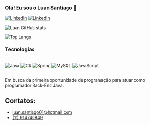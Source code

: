 ### Olá! Eu sou o Luan Santiago 🤙

[![LinkedIn](https://img.shields.io/badge/LinkedIn-0077B5?style=for-the-badge&logo=linkedin&logoColor=white)](https://www.linkedin.com/in/luan-santiago-58781a249/)
[![LinkedIn](https://img.shields.io/badge/Instagram-E4405F?style=for-the-badge&logo=instagram&logoColor=white)](https://www.instagram.com/___luan.sant)

![Luan GitHub stats](https://github-readme-stats.vercel.app/api?username=LuanSantiago02&show_icons=true&theme=dracula)

[![Top Langs](https://github-readme-stats.vercel.app/api/top-langs/?username=LuanSantiago02)](https://github.com/anuraghazra/github-readme-stats)


### Tecnologias 

<div style="display: incline_block"><br/>
    <img align="center" alt ="Java" src="https://img.shields.io/badge/Java-ED8B00?style=for-the-badge&logo=openjdk&logoColor=white" />
    <img align="center" alt ="C#" src="https://img.shields.io/badge/C%23-239120?style=for-the-badge&logo=c-sharp&logoColor=white" />
    <img align="center" alt ="Spring" src="https://img.shields.io/badge/Spring-6DB33F?style=for-the-badge&logo=spring&logoColor=white" />
    <img align="center" alt ="MySQL" src="https://img.shields.io/badge/MySQL-00000F?style=for-the-badge&logo=mysql&logoColor=white" />
    <img align="center" alt ="JavaScript" src="https://img.shields.io/badge/JavaScript-F7DF1E?style=for-the-badge&logo=javascript&logoColor=black" />
</div><br/>

Em busca da primeira oportunidade de programação para atuar como programador Back-End Java.

## Contatos: 
- [luan.santiago01@hotmail.com]()<br/>
- [(11) 914740849]()<br/>
